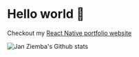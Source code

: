 # Hello world 👋

Checkout my <a href="https://www.react-native.cz" title="React Native Developer" target="_blank">React Native portfolio website</a>

![Jan Ziemba's Github stats](https://github-readme-stats.vercel.app/api?username=janziemba&theme=dark&count_private=true&hide=stars,prs,issues,contribs)
